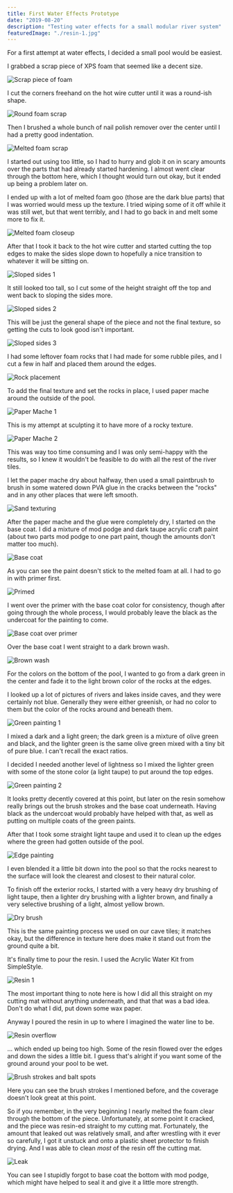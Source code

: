 ```yaml
---
title: First Water Effects Prototype
date: "2019-08-20"
description: "Testing water effects for a small modular river system"
featuredImage: "./resin-1.jpg"
---
```


For a first attempt at water effects, I decided a small pool would be easiest.

I grabbed a scrap piece of XPS foam that seemed like a decent size.

![Scrap piece of foam](scrap-piece-of-foam.jpg)

I cut the corners freehand on the hot wire cutter until it was a round-ish shape.

![Round foam scrap](round-foam-scrap.jpg)

Then I brushed a whole bunch of nail polish remover over the center until I had a pretty good indentation.

![Melted foam scrap](melted-foam-scrap.jpg)

I started out using too little, so I had to hurry and glob it on in scary amounts over the parts that had already started hardening. I almost went clear through the bottom here, which I thought would turn out okay, but it ended up being a problem later on.

I ended up with a lot of melted foam goo (those are the dark blue parts) that I was worried would mess up the texture. I tried wiping some of it off while it was still wet, but that went terribly, and I had to go back in and melt some more to fix it.

![Melted foam closeup](melted-foam-closeup.jpg)

After that I took it back to the hot wire cutter and started cutting the top edges to make the sides slope down to hopefully a nice transition to whatever it will be sitting on.

![Sloped sides 1](sloped-sides-1.jpg)

It still looked too tall, so I cut some of the height straight off the top and went back to sloping the sides more.

![Sloped sides 2](sloped-sides-2.jpg)

This will be just the general shape of the piece and not the final texture, so getting the cuts to look good isn't important.

![Sloped sides 3](sloped-sides-3.jpg)

I had some leftover foam rocks that I had made for some rubble piles, and I cut a few in half and placed them around the edges.

![Rock placement](rock-placement.jpg)

To add the final texture and set the rocks in place, I used paper mache around the outside of the pool.

![Paper Mache 1](paper-mache-1.jpg)

This is my attempt at sculpting it to have more of a rocky texture.

![Paper Mache 2](paper-mache-2.jpg)

This was way too time consuming and I was only semi-happy with the results, so I knew it wouldn't be feasible to do with all the rest of the river tiles.

I let the paper mache dry about halfway, then used a small paintbrush to brush in some watered down PVA glue in the cracks between the "rocks" and in any other places that were left smooth.

![Sand texturing](sand-texturing.jpg)

After the paper mache and the glue were completely dry, I started on the base coat. I did a mixture of mod podge and dark taupe acrylic craft paint (about two parts mod podge to one part paint, though the amounts don't matter too much).

![Base coat](base-coat.jpg)

As you can see the paint doesn't stick to the melted foam at all. I had to go in with primer first.

![Primed](primed.jpg)

I went over the primer with the base coat color for consistency, though after going through the whole process, I would probably leave the black as the undercoat for the painting to come.

![Base coat over primer](base-coat-over-primer.jpg)

Over the base coat I went straight to a dark brown wash.

![Brown wash](brown-wash.jpg)

For the colors on the bottom of the pool, I wanted to go from a dark green in the center and fade it to the light brown color of the rocks at the edges.

I looked up a lot of pictures of rivers and lakes inside caves, and they were certainly not blue. Generally they were either greenish, or had no color to them but the color of the rocks around and beneath them.

![Green painting 1](green-painting-1.jpg)

I mixed a dark and a light green; the dark green is a mixture of olive green and black, and the lighter green is the same olive green mixed with a tiny bit of pure blue. I can't recall the exact ratios.

I decided I needed another level of lightness so I mixed the lighter green with some of the stone color (a light taupe) to put around the top edges.

![Green painting 2](green-painting-2.jpg)

It looks pretty decently covered at this point, but later on the resin somehow really brings out the brush strokes and the base coat underneath. Having black as the undercoat would probably have helped with that, as well as putting on multiple coats of the green paints.

After that I took some straight light taupe and used it to clean up the edges where the green had gotten outside of the pool.

![Edge painting](edge-painting.jpg)

I even blended it a little bit down into the pool so that the rocks nearest to the surface will look the clearest and closest to their natural color.

To finish off the exterior rocks, I started with a very heavy dry brushing of light taupe, then a lighter dry brushing with a lighter brown, and finally a very selective brushing of a light, almost yellow brown.

![Dry brush](dry-brush.jpg)

This is the same painting process we used on our cave tiles; it matches okay, but the difference in texture here does make it stand out from the ground quite a bit.

It's finally time to pour the resin. I used the Acrylic Water Kit from SimpleStyle.

![Resin 1](resin-1.jpg)

The most important thing to note here is how I did all this straight on my cutting mat without anything underneath, and that that was a bad idea. Don't do what I did, put down some wax paper.

Anyway I poured the resin in up to where I imagined the water line to be.

![Resin overflow](resin-overflow.jpg)

... which ended up being too high. Some of the resin flowed over the edges and down the sides a little bit. I guess that's alright if you want some of the ground around your pool to be wet.

![Brush strokes and balt spots](brush-strokes-and-bald-spots.jpg)

Here you can see the brush strokes I mentioned before, and the coverage doesn't look great at this point.

So if you remember, in the very beginning I nearly melted the foam clear through the bottom of the piece. Unfortunately, at some point it cracked, and the piece was resin-ed straight to my cutting mat. Fortunately, the amount that leaked out was relatively small, and after wrestling with it ever so carefully, I got it unstuck and onto a plastic sheet protector to finish drying. And I was able to clean _most_ of the resin off the cutting mat.

![Leak](leak.jpg)

You can see I stupidly forgot to base coat the bottom with mod podge, which might have helped to seal it and give it a little more strength.
